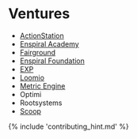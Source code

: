 # Ventures

 * [ActionStation](ventures/actionstation.md)
 * [Enspiral Academy](ventures/enspiral_academy.md)
 * [Fairground](ventures/fairground.md)
 * [Enspiral Foundation](ventures/enspiral_foundation.md)
 * [EXP](ventures/exp.md)
 * [Loomio](ventures/loomio.md)
 * [Metric Engine](ventures/metric_engine.md)
 * Optimi
 * Rootsystems
 * [Scoop](ventures/scoop.md)

{% include 'contributing_hint.md' %}

